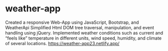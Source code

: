 # weather-app
Created a responsive Web-App using JavaScript, Bootstrap, and WeatherApi
Simplified Html DOM tree traversal, manipulation, and event handling using jQuery. 
Implemented weather conditions such as current and “feels like” temperature in different units, wind speed, humidity, and climate of several locations.
https://weather-app23.netlify.app/ 

